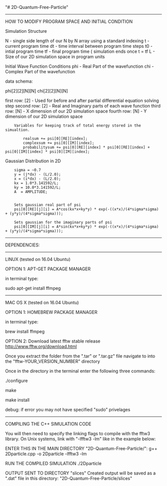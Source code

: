 "# 2D-Quantum-Free-Particle" 

_________________________________________________
HOW TO MODIFY PROGRAM SPACE AND INITIAL CONDITION

 Simulation Structure
 
N - single side length of our N by N array using a standard indexing
t - current program time
dt - time interval between program time steps
t0 - intial program time
tf - final program time ( simulation ends once t = tf
L - Size of our 2D simulation space in program units
 
Initial Wave Function Conditions 
 phi - Real Part of the wavefunction
 chi - Complex Part of the wavefunction
 
 data schema:
 
 phi[2][2][N][N]
 chi[2][2][N][N]
 
  first row: [2] - Used for before and after partial differential equation solving step
  second row: [2] - Real and Imaginary parts of each wave function
  third row: [N] - X dimension of our 2D simulation space
  fourth row: [N] - Y dimension of our 2D simulation space
 
        Variables for keeping track of total energy stored in the simualtion.
        
            realsum += psi[0][RE][index];
            complexsum += psi[0][IM][index];
            probabilitysum += psi[0][RE][index] * psi[0][RE][index] + psi[0][IM][index] * psi[0][IM][index];
            
            
 Gaussian Distribution in 2D
        
        sigma = ~0.7
        y = (j*dx) - (L/2.0);
        x = (i*dx) - (L/2.0);
        kx = 1.0*3.141592/L;
        ky = 10.0*3.141592/L;
        A  = AMPLITUDE;
        
       
        Sets gaussian real part of psi
        psi[0][RE][j][i] = A*cos(kx*x+ky*y) * exp(-((x*x)/(4*sigma*sigma) + (y*y)/(4*sigma*sigma)));
        
        Sets gaussian for the imaginary parts of psi
        psi[0][IM][j][i] = A*sin(kx*x+ky*y) * exp(-((x*x)/(4*sigma*sigma) + (y*y)/(4*sigma*sigma)));
        
_____________
DEPENDENCIES:

___________________________________
LINUX (tested on 16.04 Ubuntu)

OPTION 1: APT-GET PACKAGE MANAGER

in terminal type: 

sudo apt-get install ffmpeg
___________________________________
MAC OS X (tested on 16.04 Ubuntu)

OPTION 1: HOMEBREW PACKAGE MANAGER

in terminal type: 

brew install ffmpeg

OPTION 2:
Download latest fftw stable release
http://www.fftw.org/download.html

Once you extract the folder from the ".tar" or ".tar.gz" file navigate to into the "fftw-YOUR_VERSION_NUMBER" directory

Once in the directory 
in the terminal enter the following three commands:

./configure

make

make install

debug:
if error you may not have specified "sudo" privelages

___________________________________________________________________
COMPILING THE C++ SIMULATION CODE

You will then need to specify the linking flags to compile with the
fftw3 library. On Unix systems, link with "-lfftw3 -lm" like in the example below:

ENTER THIS IN THE MAIN DIRECTORY "2D-Quantum-Free-Particle/":
g++ 2Dparticle.cpp -o 2Dparticle -lfftw3 -lm

RUN THE COMPILED SIMULATION
./2Dparticle

OUTPUT SENT TO DIRECTORY "slices"
Created output will be saved as a ".dat" file in this directory: "2D-Quantum-Free-Particle/slices"
